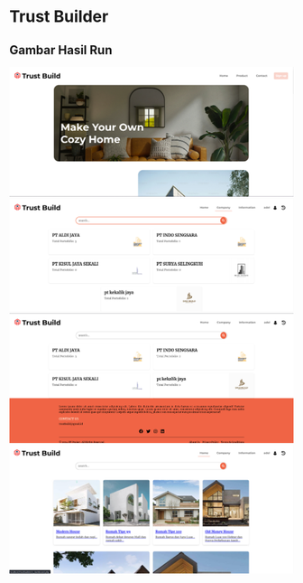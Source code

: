 # Trust Builder

## Gambar Hasil Run

![Hasil Run](/hasilProgram1.png)
![Hasil Run](/hasilProgram2.png)
![Hasil Run](/hasilProgram3.png)
![Hasil Run](/hasilProgram4.png)
